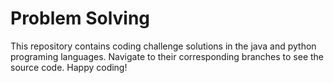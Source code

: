 # Problem Solving

This repository contains coding challenge solutions in the java and
python programing languages. Navigate to their corresponding branches
to see the source code. Happy coding!
